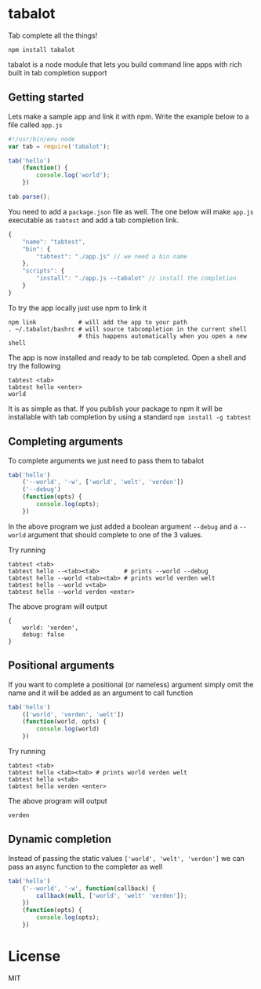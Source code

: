 # tabalot

Tab complete all the things!

	npm install tabalot

tabalot is a node module that lets you build command line apps with
rich built in tab completion support

## Getting started

Lets make a sample app and link it with npm.
Write the example below to a file called `app.js`

``` js
#!/usr/bin/env node
var tab = require('tabalot');

tab('hello')
	(function() {
		console.log('world');
	})

tab.parse();
```

You need to add a `package.json` file as well.
The one below will make `app.js` executable as `tabtest`
and add a tab completion link.

``` js
{
	"name": "tabtest",
	"bin": {
		"tabtest": "./app.js" // we need a bin name
	},
	"scripts": {
		"install": "./app.js --tabalot" // install the completion
	}
}
```

To try the app locally just use npm to link it

	npm link            # will add the app to your path
	. ~/.tabalot/bashrc # will source tabcompletion in the current shell
	                    # this happens automatically when you open a new shell

The app is now installed and ready to be tab completed.
Open a shell and try the following

	tabtest <tab>
	tabtest hello <enter>
	world

It is as simple as that. If you publish your package to npm it will be installable
with tab completion by using a standard `npm install -g tabtest`

## Completing arguments

To complete arguments we just need to pass them to tabalot

``` js
tab('hello')
	('--world', '-w', ['world', 'welt', 'verden'])
	('--debug')
	(function(opts) {
		console.log(opts);
	})
```

In the above program we just added a boolean argument `--debug`
and a `--world` argument that should complete to one of the 3 values.

Try running

	tabtest <tab>
	tabtest hello --<tab><tab>       # prints --world --debug
	tabtest hello --world <tab><tab> # prints world verden welt
	tabtest hello --world v<tab>
	tabtest hello --world verden <enter>

The above program will output

	{
		world: 'verden',
		debug: false
	}

## Positional arguments

If you want to complete a positional (or nameless) argument
simply omit the name and it will be added as an argument to call function

``` js
tab('hello')
	(['world', 'verden', 'welt'])
	(function(world, opts) {
		console.log(world)
	})
```

Try running

	tabtest <tab>
	tabtest hello <tab><tab> # prints world verden welt
	tabtest hello v<tab>
	tabtest hello verden <enter>

The above program will output

	verden

## Dynamic completion

Instead of passing the static values `['world', 'welt', 'verden']` we can
pass an async function to the completer as well

``` js
tab('hello')
	('--world', '-w', function(callback) {
		callback(null, ['world', 'welt' 'verden']);
	})
	(function(opts) {
		console.log(opts);
	})
```

# License

MIT
